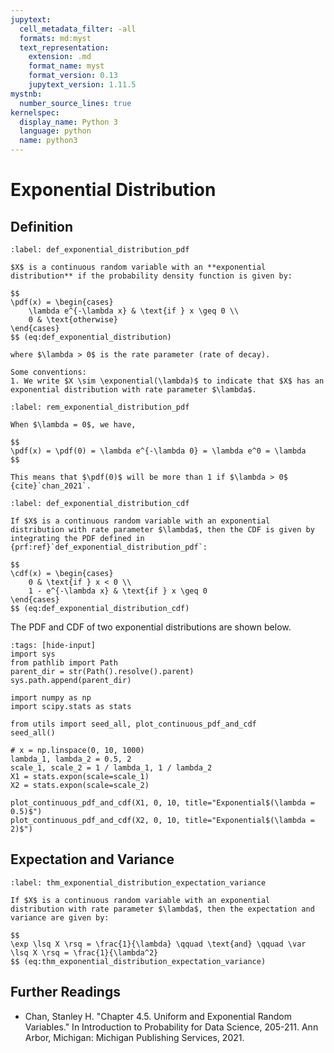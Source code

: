 ```yaml
---
jupytext:
  cell_metadata_filter: -all
  formats: md:myst
  text_representation:
    extension: .md
    format_name: myst
    format_version: 0.13
    jupytext_version: 1.11.5
mystnb:
  number_source_lines: true
kernelspec:
  display_name: Python 3
  language: python
  name: python3
---
```


# Exponential Distribution

## Definition

```{prf:definition} Exponential Distribution (PDF)
:label: def_exponential_distribution_pdf

$X$ is a continuous random variable with an **exponential distribution** if the probability density function is given by:

$$
\pdf(x) = \begin{cases}
    \lambda e^{-\lambda x} & \text{if } x \geq 0 \\
    0 & \text{otherwise}
\end{cases}
$$ (eq:def_exponential_distribution)

where $\lambda > 0$ is the rate parameter (rate of decay).

Some conventions:
1. We write $X \sim \exponential(\lambda)$ to indicate that $X$ has an exponential distribution with rate parameter $\lambda$.
```

```{prf:remark} Exponential Distribution (PDF)
:label: rem_exponential_distribution_pdf

When $\lambda = 0$, we have,

$$
\pdf(x) = \pdf(0) = \lambda e^{-\lambda 0} = \lambda e^0 = \lambda
$$

This means that $\pdf(0)$ will be more than 1 if $\lambda > 0$ {cite}`chan_2021`.
```

```{prf:definition} Exponential Distribution (CDF)
:label: def_exponential_distribution_cdf

If $X$ is a continuous random variable with an exponential distribution with rate parameter $\lambda$, then the CDF is given by integrating the PDF defined in {prf:ref}`def_exponential_distribution_pdf`:

$$
\cdf(x) = \begin{cases}
    0 & \text{if } x < 0 \\
    1 - e^{-\lambda x} & \text{if } x \geq 0
\end{cases}
$$ (eq:def_exponential_distribution_cdf)
```

The PDF and CDF of two exponential distributions are shown below.


```{code-cell} ipython3
:tags: [hide-input]
import sys
from pathlib import Path
parent_dir = str(Path().resolve().parent)
sys.path.append(parent_dir)

import numpy as np
import scipy.stats as stats

from utils import seed_all, plot_continuous_pdf_and_cdf
seed_all()

# x = np.linspace(0, 10, 1000)
lambda_1, lambda_2 = 0.5, 2
scale_1, scale_2 = 1 / lambda_1, 1 / lambda_2
X1 = stats.expon(scale=scale_1)
X2 = stats.expon(scale=scale_2)

plot_continuous_pdf_and_cdf(X1, 0, 10, title="Exponential$(\lambda = 0.5)$")
plot_continuous_pdf_and_cdf(X2, 0, 10, title="Exponential$(\lambda = 2)$")
```

## Expectation and Variance

```{prf:theorem} Expectation and Variance of Exponential Distribution
:label: thm_exponential_distribution_expectation_variance

If $X$ is a continuous random variable with an exponential distribution with rate parameter $\lambda$, then the expectation and variance are given by:

$$
\exp \lsq X \rsq = \frac{1}{\lambda} \qquad \text{and} \qquad \var \lsq X \rsq = \frac{1}{\lambda^2}
$$ (eq:thm_exponential_distribution_expectation_variance)
```

## Further Readings

- Chan, Stanley H. "Chapter 4.5. Uniform and Exponential Random Variables." In Introduction to Probability for Data Science, 205-211. Ann Arbor, Michigan: Michigan Publishing Services, 2021. 